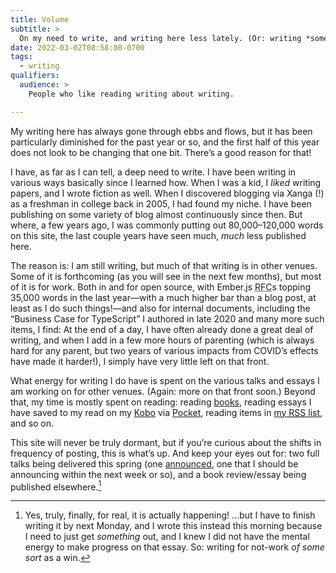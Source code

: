```yaml
---
title: Volume
subtitle: >
  On my need to write, and writing here less lately. (Or: writing *something* because I needed to gain a sense of momentum about my writing goals, and writing about writing comes easily, which is why bloggers resort to it when they’re tired.)
date: 2022-03-02T08:58:00-0700
tags:
  - writing
qualifiers:
  audience: >
    People who like reading writing about writing.

---
```


My writing here has always gone through ebbs and flows, but it has been particularly diminished for the past year or so, and the first half of this year does not look to be changing that one bit. There’s a good reason for that!

I have, as far as I can tell, a deep need to write. I have been writing in various ways basically since I learned how. When I was a kid, I *liked* writing papers, and I wrote fiction as well. When I discovered blogging via Xanga (!) as a freshman in college back in 2005, I had found my niche. I have been publishing on some variety of blog almost continuously since then. But where, a few years ago, I was commonly putting out 80,000–120,000 words on this site, the last couple years have seen much, *much* less published here.

The reason is: I am still writing, but much of that writing is in other venues. Some of it is forthcoming (as you will see in the next few months), but most of it is for work. Both in and for open source, with Ember.js <abbr title="request for comment">RFC</abbr>s topping 35,000 words in the last year—with a much higher bar than a blog post, at least as I do such things!—and also for internal documents, including the “Business Case for TypeScript” I authored in late 2020 and many more such items, I find: At the end of a day, I have often already done a great deal of writing, and when I add in a few more hours of parenting (which is always hard for any parent, but two years of various impacts from <abbr>COVID</abbr>’s effects have made it harder!), I simply have very little left on that front.

What energy for writing I do have is spent on the various talks and essays I am working on for other venues. (Again: more on that front soon.) Beyond that, my time is mostly spent on reading: reading [books](https://v5.chriskrycho.com/library/tentative-2022-reading-list/), reading essays I have saved to my read on my [Kobo](https://us.kobobooks.com/collections/ereaders "") via [Pocket](https://getpocket.com/en/ ""), reading items in [my <abbr title="really simple syndication">RSS</abbr> list](https://cdn.chriskrycho.com/file/chriskrycho-com/subscriptions.opml), and so on.

This site will never be truly dormant, but if you’re curious about the shifts in frequency of posting, this is what’s up. And keep your eyes out for: two full talks being delivered this spring (one [announced](https://v5.chriskrycho.com/elsewhere/announcement-speaking-at-typeville-2022/), one that I should be announcing within the next week or so), and a book review/essay being published elsewhere.[^essay]

[^essay]: Yes, truly, finally, for real, it is actually happening! …but I have to finish writing it by next Monday, and I wrote this instead this morning because I need to just get *something* out, and I knew I did not have the mental energy to make progress on that essay. So: writing for not-work *of some sort* as a win.
